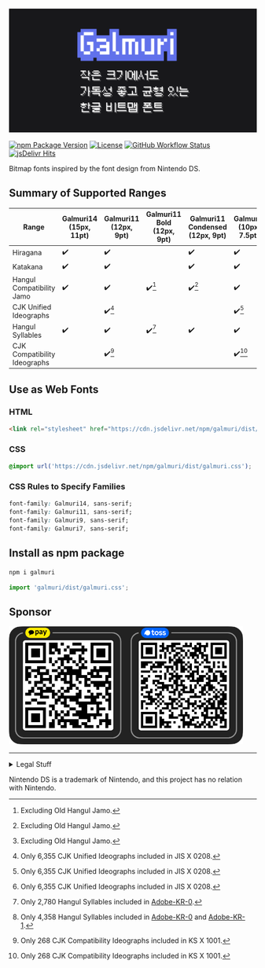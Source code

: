 ![Galmuri](files/cover.png)

[![npm Package Version](https://img.shields.io/npm/v/galmuri)](https://www.npmjs.com/package/galmuri) [![License](https://img.shields.io/github/license/quiple/galmuri)](https://github.com/quiple/galmuri/blob/main/OFL.md) [![GitHub Workflow Status](https://github.com/quiple/galmuri/workflows/release/badge.svg)](https://github.com/quiple/galmuri/actions/workflows/release.yml) [![jsDelivr Hits](https://data.jsdelivr.com/v1/package/npm/galmuri/badge)](https://www.jsdelivr.com/package/npm/galmuri)

Bitmap fonts inspired by the font design from Nintendo DS.

## Summary of Supported Ranges

| Range                         | Galmuri14 (15px, 11pt)   | Galmuri11 (12px, 9pt)    | Galmuri11 Bold (12px, 9pt) | Galmuri11 Condensed (12px, 9pt) | Galmuri9 (10px, 7.5pt) | Galmuri7 (8px, 6pt) |
|-------------------------------|--------------------|--------------------------|----------------------------|---------------------------------|--------------------------|----------------------------|
| Hiragana                      | :heavy_check_mark: | :heavy_check_mark:       |                            | :heavy_check_mark:              | :heavy_check_mark:       | :heavy_check_mark:         |
| Katakana                      | :heavy_check_mark: | :heavy_check_mark:       |                            | :heavy_check_mark:              | :heavy_check_mark:       | :heavy_check_mark:         |
| Hangul Compatibility Jamo     | :heavy_check_mark: | :heavy_check_mark:       | :heavy_check_mark:[^old]   | :heavy_check_mark:[^old]        | :heavy_check_mark:       | :heavy_check_mark:[^old]   |
| CJK Unified Ideographs        |                    | :heavy_check_mark:[^jis] |                            |                                 | :heavy_check_mark:[^jis] | :heavy_check_mark:[^jis]   |
| Hangul Syllables              | :heavy_check_mark: | :heavy_check_mark:       | :heavy_check_mark:[^han]   | :heavy_check_mark:              | :heavy_check_mark:       | :heavy_check_mark:[^han-1] |
| CJK Compatibility Ideographs  |                    | :heavy_check_mark:[^ks]  |                            |                                 | :heavy_check_mark:[^ks]  |                            |

[^old]: Excluding Old Hangul Jamo.
[^han]: Only 2,780 Hangul Syllables included in [Adobe-KR-0](https://github.com/adobe-type-tools/Adobe-KR#supplement-0adobe-kr-0).
[^han-1]: Only 4,358 Hangul Syllables included in [Adobe-KR-0](https://github.com/adobe-type-tools/Adobe-KR#supplement-0adobe-kr-0) and [Adobe-KR-1](https://github.com/adobe-type-tools/Adobe-KR#supplement-1adobe-kr-1).
[^jis]: Only 6,355 CJK Unified Ideographs included in JIS X 0208.
[^ks]: Only 268 CJK Compatibility Ideographs included in KS X 1001.

## Use as Web Fonts

### HTML

```html
<link rel="stylesheet" href="https://cdn.jsdelivr.net/npm/galmuri/dist/galmuri.css">
```

### CSS

```css
@import url('https://cdn.jsdelivr.net/npm/galmuri/dist/galmuri.css');
```

### CSS Rules to Specify Families

```css
font-family: Galmuri14, sans-serif;
font-family: Galmuri11, sans-serif;
font-family: Galmuri9, sans-serif;
font-family: Galmuri7, sans-serif;
```

## Install as npm package

```bash
npm i galmuri
```

```javascript
import 'galmuri/dist/galmuri.css';
```

## Sponsor

<img src="https://raw.githubusercontent.com/quiple/galmuri/main/files/donate.png" alt="Donate" style="height:240px">

----

<details>
<summary>Legal Stuff</summary>

All glyphs except for Latin-1, some symbols and 2,355 Hangul syllables in Galmuri14, Galmuri11 and Galmuri9; and all glyphs except for Latin-1 and some symbols in Galmuri7; and all glyphs in Galmuri11 Bold and Galmuri11 Condensed are my pure creations. But it does not mean that Nintendo owns the rights to glyphs that I did not create and I'm violating Nintendo's rights.

At least in the US and South Korea, the font file and code are copyrighted, but the font design cannot be copyrighted. And likewise in both countries, bitmap fonts in general cannot be copyrighted. See also: [#](https://int10h.org/oldschool-pc-fonts/readme/#legal_stuff), [#](http://www.faqs.org/faqs/fonts-faq/part2/) Also, Galmuri's outline (scalable) font file is purely my creation for the first time, so I own the copyright, and I do not claim any rights to the "font design".

Galmuri14와 Galmuri11, Galmuri9의 경우 라틴-1, 일부 기호와 한글 음절 2,355자를 제외한 모든 글리프, Galmuri7의 경우 라틴-1과 일부 기호를 제외한 모든 글리프, Galmuri11 Bold와 Galmuri11 Condensed의 경우 모든 글리프가 Nintendo와 관련이 없는 저의 순수한 창작물입니다. 그러나 이는 제가 창작하지 않은 글리프의 권리가 Nintendo에게 있으며 제가 Nintendo의 권리를 침해하고 있다는 의미가 아닙니다.

적어도 미국과 대한민국에서는 폰트 파일 및 코드는 저작권을 갖지만 서체 디자인은 저작권을 갖지 못합니다. 그리고 마찬가지로 두 국가 모두에서 일반적으로 비트맵 폰트는 저작권을 갖지 못합니다. 윤곽선(스케일러블) 폰트가 아닌 비트맵 또는 그레이스케일 폰트 파일의 경우, 실질적으로 이미지 파일과 동일하므로 프로그램 저작물로서 보호되지 않습니다. 참조: [#](https://int10h.org/oldschool-pc-fonts/readme/#legal_stuff), [#](http://kasanlaw.com/bbs/board.php?bo_table=sub04_2&wr_id=226) 또한 Galmuri의 윤곽선(스케일러블) 폰트 파일은 순전히 제가 처음 만든 것이기에 제게 저작권이 있고, 저는 ‘서체 디자인’에 대한 권리를 주장하지 않습니다.
</details>

Nintendo DS is a trademark of Nintendo, and this project has no relation with Nintendo.
